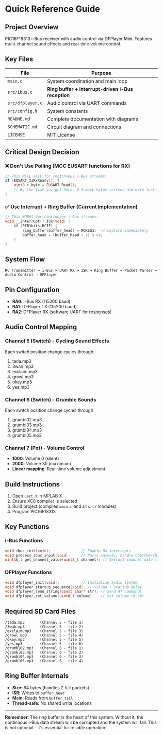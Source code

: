 # Quick Reference Guide

## Project Overview
PIC16F18313 i-Bus receiver with audio control via DFPlayer Mini. Features multi-channel sound effects and real-time volume control.

## Key Files

| File | Purpose |
|------|---------|
| `main.c` | System coordination and main loop |
| `src/ibus.c` | **Ring buffer + interrupt-driven i-Bus reception** |
| `src/dfplayer.c` | Audio control via UART commands |
| `src/config.h` | System constants |
| `README.md` | Complete documentation with diagrams |
| `SCHEMATIC.md` | Circuit diagram and connections |
| `LICENSE` | MIT License |

## Critical Design Decision

### ❌ Don't Use Polling (MCC EUSART functions for RX)
```c
// This WILL FAIL for continuous i-Bus streams:
if (EUSART_IsRxReady()) {
    uint8_t byte = EUSART_Read();
    // By the time you get here, 3-4 more bytes arrived and were lost!
}
```

### ✅ Use Interrupt + Ring Buffer (Current Implementation)
```c
// This WORKS for continuous i-Bus streams:
void __interrupt() ISR(void) {
    if (PIR1bits.RCIF) {
        ring_buffer[buffer_head] = RCREG1;  // Capture immediately
        buffer_head = (buffer_head + 1) % 64;
    }
}
```

## System Flow

```
RC Transmitter → i-Bus → UART RX → ISR → Ring Buffer → Packet Parser → Audio Control → DFPlayer
```

## Pin Configuration
- **RA0**: i-Bus RX (115200 baud)
- **RA1**: DFPlayer TX (115200 baud)
- **RA2**: DFPlayer RX (software UART for responses)

## Audio Control Mapping

### Channel 5 (Switch) - Cycling Sound Effects
Each switch position change cycles through:
1. tada.mp3
2. 3wah.mp3
3. exclaim.mp3
4. growl.mp3
5. okay.mp3
6. yes.mp3

### Channel 6 (Switch) - Grumble Sounds
Each switch position change cycles through:
1. grumbl02.mp3
2. grumbl03.mp3
3. grumbl04.mp3
4. grumbl05.mp3

### Channel 7 (Pot) - Volume Control
- **1000**: Volume 0 (silent)
- **2000**: Volume 30 (maximum)
- **Linear mapping**: Real-time volume adjustment

## Build Instructions
1. Open `uart.X` in MPLAB X
2. Ensure XC8 compiler is selected
3. Build project (compiles `main.c` and all `src/` modules)
4. Program PIC16F18313

## Key Functions

### i-Bus Functions
```c
void ibus_init(void);              // Enable RX interrupts
void process_ibus_input(void);     // Parse packets, handle Ch5/Ch6/Ch7
uint16_t get_channel_value(uint8_t channel); // Extract channel data (1-14)
```

### DFPlayer Functions  
```c
void dfplayer_init(void);          // Initialize audio system
void dfplayer_startup_sequence(void); // Volume + startup delay
void dfplayer_send_string(const char* str); // Send AT commands
void dfplayer_set_volume(uint8_t volume);   // Set volume (0-30)
```

## Required SD Card Files
```
/tada.mp3       (Channel 5 - file 1)
/3wah.mp3       (Channel 5 - file 2)
/exclaim.mp3    (Channel 5 - file 3)
/growl.mp3      (Channel 5 - file 4)
/okay.mp3       (Channel 5 - file 5)
/yes.mp3        (Channel 5 - file 6)
/grumbl02.mp3   (Channel 6 - file 1)
/grumbl03.mp3   (Channel 6 - file 2)
/grumbl04.mp3   (Channel 6 - file 3)
/grumbl05.mp3   (Channel 6 - file 4)
```

## Ring Buffer Internals
- **Size**: 64 bytes (handles 2 full packets)
- **ISR**: Writes to `buffer_head`
- **Main**: Reads from `buffer_tail`
- **Thread-safe**: No shared write locations

---

**Remember**: The ring buffer is the heart of this system. Without it, the continuous i-Bus data stream will be corrupted and the system will fail. This is not optional - it's essential for reliable operation.
